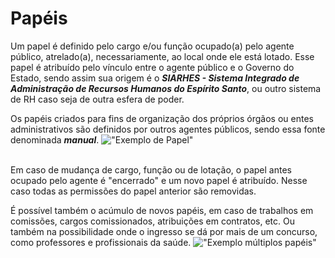 # Papéis

Um papel é definido pelo cargo e/ou função ocupado(a) pelo agente público, atrelado(a), necessariamente, ao local onde ele está lotado. Esse papel é atribuído 
pelo vínculo entre o agente público e o Governo do Estado, sendo assim sua origem é o <em>**SIARHES - Sistema Integrado de Administração de Recursos Humanos 
do Espírito Santo**</em>, ou outro sistema de RH caso seja de outra esfera de poder.
&nbsp;

Os papéis criados para fins de organização dos próprios órgãos ou entes administrativos são definidos por outros agentes públicos, sendo essa fonte 
denominada <em>**manual**</em>.
!["Exemplo de Papel"](/_images/01_papeis.png)  
&nbsp;

Em caso de mudança de cargo, função ou de lotação, o papel antes ocupado pelo agente é "encerrado" e um novo papel é atribuído. Nesse caso todas as permissões
do papel anterior são removidas.
&nbsp;

É possível também o acúmulo de novos papéis, em caso de trabalhos em comissões, cargos comissionados, atribuições em contratos, etc. Ou também na possibilidade 
onde o ingresso se dá por mais de um concurso, como professores e profissionais da saúde. 
!["Exemplo múltiplos papéis"](/_images/02_papeis.png)
&nbsp;  
&nbsp;  